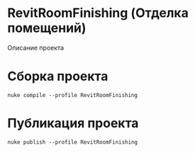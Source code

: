# RevitRoomFinishing (Отделка помещений)
Описание проекта 

# Сборка проекта
```
nuke compile --profile RevitRoomFinishing
```

# Публикация проекта
```
nuke publish --profile RevitRoomFinishing
```

